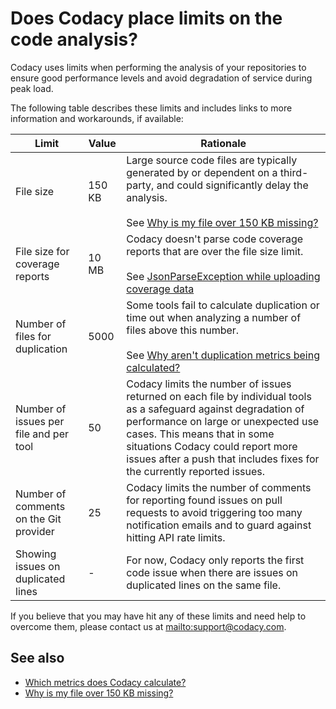 # Does Codacy place limits on the code analysis?

Codacy uses limits when performing the analysis of your repositories to ensure good performance levels and avoid degradation of service during peak load.

The following table describes these limits and includes links to more information and workarounds, if available:

<!--NOTE
    See the comments in this Jira task for more background information on the limits listed on this page:

    https://codacy.atlassian.net/browse/CY-3232
-->

<table>
<thead>
<tr>
<th><strong>Limit</strong></th>
<th><strong>Value</strong></th>
<th><strong>Rationale</strong></th>
</tr>
</thead>
<tbody>
<tr>
<td>File size</td>
<td>150 KB</td>
<td>
Large source code files are typically generated by or dependent on a third-party, and could significantly delay the analysis.<br/><br/>
See <a href="../../troubleshooting/why-is-my-file-over-150-kb-missing/">Why is my file over 150 KB missing?</a>
</td>
</tr>

<tr>
<td>File size for coverage reports</td>
<td>10 MB</td>
<td>
Codacy doesn't parse code coverage reports that are over the file size limit.<br/><br/>
See <a href="../../../coverage-reporter/troubleshooting-coverage-cli-issues/#jsonparseexception-while-uploading-coverage-data">JsonParseException while uploading coverage data</a>
</td>
</tr>

<tr>
<td>Number of files for duplication</td>
<td>5000</td>
<td>
Some tools fail to calculate duplication or time out when analyzing a number of files above this number.<br/><br/>
See <a href="../../troubleshooting/why-arent-duplication-metrics-being-calculated/">Why aren't duplication metrics being calculated?</a>
</td>
</tr>

<tr>
<td>Number of issues per file and per tool</td>
<td>50</td>
<td>
Codacy limits the number of issues returned on each file by individual tools as a safeguard against degradation of performance on large or unexpected use cases. This means that in some situations Codacy could report more issues after a push that includes fixes for the currently reported issues.
</td>
</tr>

<tr>
<td>Number of comments on the Git provider</td>
<td>25</td>
<td>
Codacy limits the number of comments for reporting found issues on pull requests to avoid triggering too many notification emails and to guard against hitting API rate limits.
</td>
</tr>

<tr>
<td>Showing issues on duplicated lines</td>
<td>-</td>
<td>
For now, Codacy only reports the first code issue when there are issues on duplicated lines on the same file. 
</td>
</tr>
</table>

If you believe that you may have hit any of these limits and need help to overcome them, please contact us at <mailto:support@codacy.com>.

## See also

-   [Which metrics does Codacy calculate?](which-metrics-does-codacy-calculate.md)
-   [Why is my file over 150 KB missing?](../troubleshooting/why-is-my-file-over-150-kb-missing.md)
